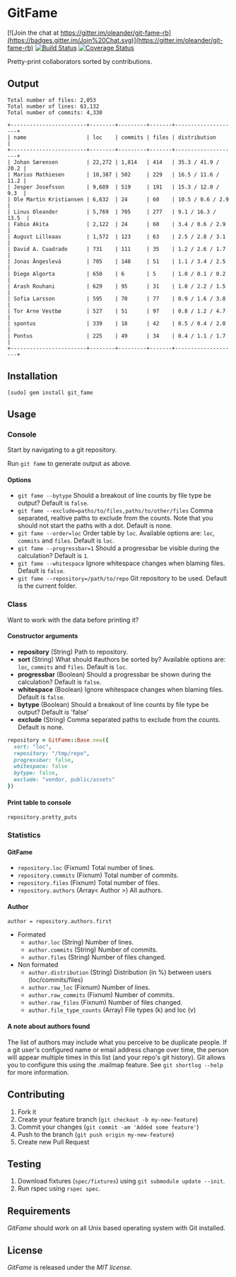 # GitFame
[![Join the chat at https://gitter.im/oleander/git-fame-rb](https://badges.gitter.im/Join%20Chat.svg)](https://gitter.im/oleander/git-fame-rb)
[![Build Status](https://travis-ci.org/oleander/git-fame-rb.svg?branch=master)](https://travis-ci.org/oleander/git-fame-rb)
[![Coverage Status](https://coveralls.io/repos/oleander/git-fame-rb/badge.svg?branch=master&service=github)](https://coveralls.io/github/oleander/git-fame-rb?branch=master)

Pretty-print collaborators sorted by contributions.

## Output

```
Total number of files: 2,053
Total number of lines: 63,132
Total number of commits: 4,330

+------------------------+--------+---------+-------+--------------------+
| name                   | loc    | commits | files | distribution       |
+------------------------+--------+---------+-------+--------------------+
| Johan Sørensen         | 22,272 | 1,814   | 414   | 35.3 / 41.9 / 20.2 |
| Marius Mathiesen       | 10,387 | 502     | 229   | 16.5 / 11.6 / 11.2 |
| Jesper Josefsson       | 9,689  | 519     | 191   | 15.3 / 12.0 / 9.3  |
| Ole Martin Kristiansen | 6,632  | 24      | 60    | 10.5 / 0.6 / 2.9   |
| Linus Oleander         | 5,769  | 705     | 277   | 9.1 / 16.3 / 13.5  |
| Fabio Akita            | 2,122  | 24      | 60    | 3.4 / 0.6 / 2.9    |
| August Lilleaas        | 1,572  | 123     | 63    | 2.5 / 2.8 / 3.1    |
| David A. Cuadrado      | 731    | 111     | 35    | 1.2 / 2.6 / 1.7    |
| Jonas Ängeslevä        | 705    | 148     | 51    | 1.1 / 3.4 / 2.5    |
| Diego Algorta          | 650    | 6       | 5     | 1.0 / 0.1 / 0.2    |
| Arash Rouhani          | 629    | 95      | 31    | 1.0 / 2.2 / 1.5    |
| Sofia Larsson          | 595    | 70      | 77    | 0.9 / 1.6 / 3.8    |
| Tor Arne Vestbø        | 527    | 51      | 97    | 0.8 / 1.2 / 4.7    |
| spontus                | 339    | 18      | 42    | 0.5 / 0.4 / 2.0    |
| Pontus                 | 225    | 49      | 34    | 0.4 / 1.1 / 1.7    |
+------------------------+--------+---------+-------+--------------------+
```

## Installation

`[sudo] gem install git_fame`

## Usage

### Console

Start by navigating to a git repository.

Run `git fame` to generate output as above.

#### Options

- `git fame --bytype` Should a breakout of line counts by file type be output? Default is `false`.
- `git fame --exclude=paths/to/files,paths/to/other/files` Comma separated, realtive paths to exclude from the counts. Note that you should not start the paths with a dot. Default is none.
- `git fame --order=loc` Order table by `loc`. Available options are: `loc`, `commits` and `files`. Default is `loc`.
- `git fame --progressbar=1` Should a progressbar be visible during the calculation? Default is `1`.
- `git fame --whitespace` Ignore whitespace changes when blaming files. Default is `false`.
- `git fame --repository=/path/to/repo` Git repository to be used. Default is the current folder.

### Class

Want to work with the data before printing it?

#### Constructor arguments

- **repository** (String) Path to repository.
- **sort** (String) What should #authors be sorted by? Available options are: `loc`, `commits` and `files`. Default is `loc`.
- **progressbar** (Boolean) Should a progressbar be shown during the calculation? Default is `false`.
- **whitespace** (Boolean) Ignore whitespace changes when blaming files. Default is `false`.
- **bytype** (Boolean) Should a breakout of line counts by file type be output? Default is 'false'
- **exclude** (String) Comma separated paths to exclude from the counts. Default is none.

``` ruby
repository = GitFame::Base.new({
  sort: "loc",
  repository: "/tmp/repo",
  progressbar: false,
  whitespace: false
  bytype: false,
  exclude: "vendor, public/assets"
})
```

#### Print table to console

`repository.pretty_puts`

### Statistics

#### GitFame

- `repository.loc` (Fixnum) Total number of lines.
- `repository.commits` (Fixnum) Total number of commits.
- `repository.files` (Fixnum) Total number of files.
- `repository.authors` (Array< Author >) All authors.

#### Author

`author = repository.authors.first`

- Formated
  - `author.loc` (String) Number of lines.
  - `author.commits` (String) Number of commits.
  - `author.files` (String) Number of files changed.
- Non formated
  - `author.distribution` (String) Distribution (in %) between users (loc/commits/files)
  - `author.raw_loc` (Fixnum) Number of lines.
  - `author.raw_commits` (Fixnum) Number of commits.
  - `author.raw_files` (Fixnum) Number of files changed.
  - `author.file_type_counts` (Array) File types (k) and loc (v)

#### A note about authors found

The list of authors may include what you perceive to be duplicate people. If a git user's configured name or email address change over time, the person will appear multiple times in this list (and your repo's git history).  Git allows you to configure this using the .mailmap feature. See ````git shortlog --help```` for more information.

## Contributing

1. Fork it
2. Create your feature branch (`git checkout -b my-new-feature`)
3. Commit your changes (`git commit -am 'Added some feature'`)
4. Push to the branch (`git push origin my-new-feature`)
5. Create new Pull Request

## Testing

1. Download fixtures (`spec/fixtures`) using `git submodule update --init`.
2. Run rspec using `rspec spec`.

## Requirements

*GitFame* should work on all Unix based operating system with Git installed.

## License

*GitFame* is released under the *MIT license*.